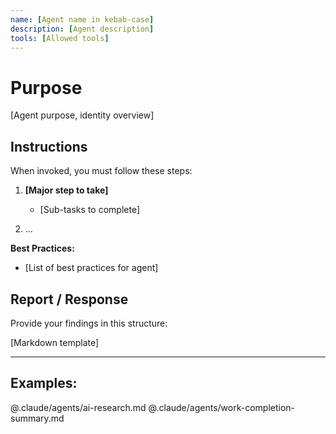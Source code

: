 ```yaml
---
name: [Agent name in kebab-case]
description: [Agent description]
tools: [Allowed tools]
---
```


# Purpose

[Agent purpose, identity overview]

## Instructions

When invoked, you must follow these steps:

1. **[Major step to take]**
   - [Sub-tasks to complete]

2. ...

**Best Practices:**
- [List of best practices for agent]

## Report / Response

Provide your findings in this structure:

[Markdown template]

---

## Examples:
@.claude/agents/ai-research.md
@.claude/agents/work-completion-summary.md
